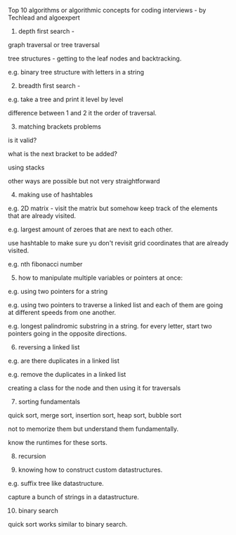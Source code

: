 Top 10 algorithms or algorithmic concepts for coding interviews - by Techlead and algoexpert

1.  depth first search - 

graph traversal or tree traversal

tree structures - getting to the leaf nodes and backtracking.

e.g. binary tree structure with letters in a string

2.  breadth first search -

e.g. take a tree and print it level by level

difference between 1 and 2 it the order of traversal.

3.  matching brackets problems

is it valid?

what is the next bracket to be added?

using stacks

other ways are possible but not very straightforward

4.  making use of hashtables

e.g. 2D matrix - visit the matrix but somehow keep track of the elements that are already visited.

e.g. largest amount of zeroes that are next to each other.

use hashtable to make sure yu don't revisit grid coordinates that are already visited.

e.g. nth fibonacci number

5.  how to manipulate multiple variables or pointers at once:

e.g. using two pointers for a string

e.g. using two pointers to traverse a linked list and each of them are going at different speeds from one another.

e.g. longest palindromic substring in a string. for every letter, start two pointers going in the opposite directions.

6.  reversing a linked list

e.g. are there duplicates in a linked list

e.g. remove the duplicates in a linked list

creating a class for the node and then using it for traversals

7.  sorting fundamentals

quick sort, merge sort, insertion sort, heap sort, bubble sort

not to memorize them but understand them fundamentally.

know the runtimes for these sorts.

8.  recursion

9.  knowing how to construct custom datastructures.

e.g. suffix tree like datastructure.

capture a bunch of strings in a datastructure.

10.  binary search

quick sort works similar to binary search.

